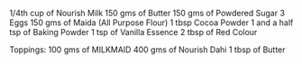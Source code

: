 1/4th cup of Nourish Milk
150 gms of Butter
150 gms of Powdered Sugar
3 Eggs
150 gms of Maida (All Purpose Flour)
1 tbsp Cocoa Powder
1 and a half tsp of Baking Powder
1 tsp of Vanilla Essence
2 tbsp of Red Colour

Toppings:
100 gms of MILKMAID
400 gms of Nourish Dahi
1 tbsp of Butter